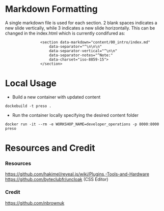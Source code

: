 # Markdown Formatting
A single markdown file is used for each section. 2 blank spaces indicates a new slide vertically, 
while 3 indicates a new slide horizontally. This can be changed in the index.html which is currently
condifured as: 

```
                <section data-markdown="content/00_intro/index.md"
                    data-separator="^\n\n\n"
                    data-separator-vertical="^\n\n"
                    data-separator-notes="^Note:"
                    data-charset="iso-8859-15">
                </section>
```

# Local Usage
- Build a new container with updated content

```
dockebuild -t preso .
```

- Run the container locally specifying the desired content folder

```
docker run -it --rm -e WORKSHOP_NAME=developer_operations -p 8000:8000 preso
```


# Resources and Credit
### Resources
https://github.com/hakimel/reveal.js/wiki/Plugins,-Tools-and-Hardware
https://github.com/byteclubfr/uncloak (CSS Editor)


### Credit
https://github.com/nbrownuk

